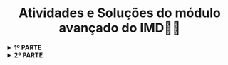 <h1 align="center">Atividades e Soluções do módulo avançado do IMD👨‍💻</h1>

<details>
    <!--PARTE UM-->
    <summary><strong>1º PARTE</strong></summary>
    <br />
    <div align="left">
        <!-- Semana UM -->
        <table border=1>
            <tr>
                <th colspan="3">Semana 1</th>
            </tr>
            <tr>
                <th colspan="3"></th>
            </tr>
            <tr>
                <th>Materia</th>
                <th>Código</th>
                <th>Status</th>
            </tr>
            <tr>
                <td>Banco de dados</td>
                <td><a href="#">Código</a></td>
                <td align="center">❌</td>
            </tr>
            <tr>
                <td>Desenvolvimento back-end</td>
                <td><a href="#">Código</a></td>
                <td align="center">❌</td>
        </table>
        <!-- FIM DA SEMANA UM -->
        <!-- SEMANA DOIS -->
        <table border=1>
            <tr>
                <th colspan="3">Semana 2</th>
            </tr>
            <tr>
                <th colspan="3"></th>
            </tr>
            <tr>
                <th>Materia</th>
                <th>Código</th>
                <th>Status</th>
            </tr>
            <tr>
                <td>Banco de dados</td>
                <td><a href="#">Código</a></td>
                <td align="center">❌</td>
            </tr>
            <tr>
                <td>Desenvolvimento back-end</td>
                <td><a href="#">Código</a></td>
                <td align="center">❌</td>
        </table>
        <!-- FIM DA SEMANA DOIS -->
        <!-- SEMANA TRES -->
        <table border=1>
            <tr>
                <th colspan="3">Semana 3</th>
            </tr>
            <tr>
                <th colspan="3"></th>
            </tr>
            <tr>
                <th>Materia</th>
                <th>Código</th>
                <th>Status</th>
            </tr>
            <tr>
                <td>Banco de dados</td>
                <td><a href="#">Código</a></td>
                <td align="center">❌</td>
            </tr>
            <tr>
                <td>Desenvolvimento back-end</td>
                <td><a href="#">Código</a></td>
                <td align="center">❌</td>
        </table>
        <!-- FIM DA SEMANA TRES -->
        <!-- SEMANA QUATRO -->
        <table border=1>
            <tr>
                <th colspan="3">Semana 4</th>
            </tr>
            <tr>
                <th colspan="3"></th>
            </tr>
            <tr>
                <th>Materia</th>
                <th>Código</th>
                <th>Status</th>
            </tr>
            <tr>
                <td>Banco de dados</td>
                <td><a href="#">Código</a></td>
                <td align="center">❌</td>
            </tr>
            <tr>
                <td>Desenvolvimento back-end</td>
                <td><a href="#">Código</a></td>
                <td align="center">❌</td>
        </table>
        <!-- FIM DA SEMANA QUATRO -->
        <!-- SEMANA CINCO -->
        <table border=1>
            <tr>
                <th colspan="3">Semana 5</th>
            </tr>
            <tr>
                <th colspan="3"></th>
            </tr>
            <tr>
                <th>Materia</th>
                <th>Código</th>
                <th>Status</th>
            </tr>
            <tr>
                <td>Banco de dados</td>
                <td><a href="#">Código</a></td>
                <td align="center">❌</td>
            </tr>
            <tr>
                <td>Desenvolvimento back-end</td>
                <td><a href="#">Código</a></td>
                <td align="center">❌</td>
        </table>
        <!-- FIM DA SEMANA CINCO -->
        <!-- SEMANA SEIS -->
        <table border=1>
            <tr>
                <th colspan="3">Semana 6</th>
            </tr>
            <tr>
                <th colspan="3"></th>
            </tr>
            <tr>
                <th>Materia</th>
                <th>Código</th>
                <th>Status</th>
            </tr>
            <tr>
                <td>Banco de dados</td>
                <td><a href="#">Código</a></td>
                <td align="center">❌</td>
            </tr>
            <tr>
                <td>Desenvolvimento back-end</td>
                <td><a href="#">Código</a></td>
                <td align="center">❌</td>
        </table>
        <!-- FIM DA SEMANA SETE -->
        <!-- SEMANA TRES -->
        <table border=1>
            <tr>
                <th colspan="3">Semana 7</th>
            </tr>
            <tr>
                <th colspan="3"></th>
            </tr>
            <tr>
                <th>Materia</th>
                <th>Código</th>
                <th>Status</th>
            </tr>
            <tr>
                <td>Banco de dados</td>
                <td><a href="#">Código</a></td>
                <td align="center">❌</td>
            </tr>
            <tr>
                <td>Desenvolvimento back-end</td>
                <td><a href="#">Código</a></td>
                <td align="center">❌</td>
        </table>
        <!-- FIM DA SEMANA SETE -->
        <!-- SEMANA OITO -->
        <table border=1>
            <tr>
                <th colspan="3">Semana 8</th>
            </tr>
            <tr>
                <th colspan="3"></th>
            </tr>
            <tr>
                <th>Materia</th>
                <th>Código</th>
                <th>Status</th>
            </tr>
            <tr>
                <td>Banco de dados</td>
                <td><a href="#">Código</a></td>
                <td align="center">❌</td>
            </tr>
            <tr>
                <td>Desenvolvimento back-end</td>
                <td><a href="#">Código</a></td>
                <td align="center">❌</td>
        </table>
        <!-- FIM DA SEMANA OITO -->
    </div>
</details>

<!--SEGUNDA PARTE DO CURSO-->
<details>
    <!--PARTE DOIS-->
    <summary><strong>2º PARTE</strong></summary>
    <br />
    <div align="left">
        <!-- SEMANA NOVE -->
        <table border=1>
            <tr>
                <th colspan="3">Semana 9</th>
            </tr>
            <tr>
                <th colspan="3"></th>
            </tr>
            <tr>
                <th>Materia</th>
                <th>Código</th>
                <th>Status</th>
            </tr>
            <tr>
                <td>Plataformas de aplicações web</td>
                <td><a href="https://github.com/SteffanyJennyfer/IMD/tree/main/parte2/semana9/ApliWeb">Código</a></td>
                <td align="center">✅</td>
            </tr>
            <tr>
                <td>Desenvolvimento para dispositivos móveis</td>
                <td><a href="https://github.com/SteffanyJennyfer/IMD/tree/main/parte2/semana9/DispMoveis">Código</a></td>
                <td align="center">✅</td>
        </table>
        <!-- FIM DA SEMANA NOVE -->
        <!-- SEMANA DEZ -->
        <table border=1>
            <tr>
                <th colspan="3">Semana 10</th>
            </tr>
            <tr>
                <th colspan="3"></th>
            </tr>
            <tr>
                <th>Materia</th>
                <th>Código</th>
                <th>Status</th>
            </tr>
            <tr>
                <td>Plataformas de aplicações web</td>
                <td><a href="#">Código</a></td>
                <td align="center">❌</td>
            </tr>
            <tr>
                <td>Desenvolvimento para dispositivos móveis</td>
                <td><a href="#">Código</a></td>
                <td align="center">❌</td>
        </table>
        <!-- FIM DA SEMANA DEZ -->
        <!-- SEMANA ONZE -->
        <table border=1>
            <tr>
                <th colspan="3">Semana 11</th>
            </tr>
            <tr>
                <th colspan="3"></th>
            </tr>
            <tr>
                <th>Materia</th>
                <th>Código</th>
                <th>Status</th>
            </tr>
            <tr>
                <td>Plataformas de aplicações web</td>
                <td><a href="#">Código</a></td>
                <td align="center">❌</td>
            </tr>
            <tr>
                <td>Desenvolvimento para dispositivos móveis</td>
                <td><a href="#">Código</a></td>
                <td align="center">❌</td>
        </table>
        <!-- FIM DA SEMANA ONZE -->
        <!-- SEMANA DEZE -->
        <table border=1>
            <tr>
                <th colspan="3">Semana 12</th>
            </tr>
            <tr>
                <th colspan="3"></th>
            </tr>
            <tr>
                <th>Materia</th>
                <th>Código</th>
                <th>Status</th>
            </tr>
            <tr>
                <td>Plataformas de aplicações web</td>
                <td><a href="#">Código</a></td>
                <td align="center">❌</td>
            </tr>
            <tr>
                <td>Desenvolvimento para dispositivos móveis</td>
                <td><a href="#">Código</a></td>
                <td align="center">❌</td>
        </table>
        <!-- FIM DA SEMANA DEZE -->
        <!-- SEMANA TREZE -->
        <table border=1>
            <tr>
                <th colspan="3">Semana 13</th>
            </tr>
            <tr>
                <th colspan="3"></th>
            </tr>
            <tr>
                <th>Materia</th>
                <th>Código</th>
                <th>Status</th>
            </tr>
            <tr>
                <td>Plataformas de aplicações web</td>
                <td><a href="#">Código</a></td>
                <td align="center">❌</td>
            </tr>
            <tr>
                <td>Desenvolvimento para dispositivos móveis</td>
                <td><a href="#">Código</a></td>
                <td align="center">❌</td>
        </table>
        <!-- FIM DA SEMANA TREZE -->
        <!-- SEMANA QUARTOZE -->
        <table border=1>
            <tr>
                <th colspan="3">Semana 14</th>
            </tr>
            <tr>
                <th colspan="3"></th>
            </tr>
            <tr>
                <th>Materia</th>
                <th>Código</th>
                <th>Status</th>
            </tr>
            <tr>
                <td>Plataformas de aplicações web</td>
                <td><a href="#">Código</a></td>
                <td align="center">❌</td>
            </tr>
            <tr>
                <td>Desenvolvimento para dispositivos móveis</td>
                <td><a href="#">Código</a></td>
                <td align="center">❌</td>
        </table>
        <!-- FIM DA SEMANA QUARTOZE -->
        <!-- SEMANA QUIZE -->
        <table border=1>
            <tr>
                <th colspan="3">Semana 15</th>
            </tr>
            <tr>
                <th colspan="3"></th>
            </tr>
            <tr>
                <th>Materia</th>
                <th>Código</th>
                <th>Status</th>
            </tr>
            <tr>
                <td>Plataformas de aplicações web</td>
                <td><a href="#">Código</a></td>
                <td align="center">❌</td>
            </tr>
            <tr>
                <td>Desenvolvimento para dispositivos móveis</td>
                <td><a href="#">Código</a></td>
                <td align="center">❌</td>
        </table>
        <!-- FIM DA SEMANA QUIZE -->
        <!-- SEMANA DEZESEIS -->
        <table border=1>
            <tr>
                <th colspan="3">Semana 16</th>
            </tr>
            <tr>
                <th colspan="3"></th>
            </tr>
            <tr>
                <th>Materia</th>
                <th>Código</th>
                <th>Status</th>
            </tr>
            <tr>
                <td>Plataformas de aplicações web</td>
                <td><a href="#">Código</a></td>
                <td align="center">❌</td>
            </tr>
            <tr>
                <td>Desenvolvimento para dispositivos móveis</td>
                <td><a href="#">Código</a></td>
                <td align="center">❌</td>
        </table>
        <!-- FIM DA SEMANA DEZESEIS -->
    </div>
</details>
